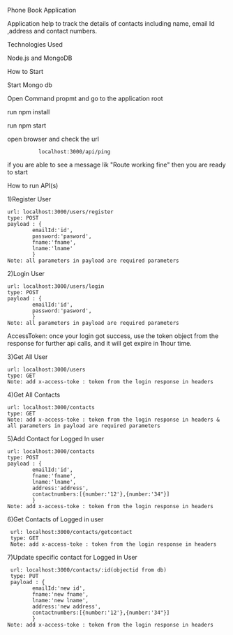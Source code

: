 Phone Book Application

Application help to track the details of contacts including name, email Id ,address and contact numbers.

Technologies Used

Node.js and MongoDB

How to Start

Start Mongo db

Open Command propmt and go to the application root

run npm install

run npm start

open browser and check the url

              localhost:3000/api/ping
              
   if you are able to see a message lik "Route working fine" then you are ready to start



How to run API(s)

1)Register User
  
    url: localhost:3000/users/register
    type: POST
    payload : {
            emailId:'id',
            password:'pasword',
            fname:'fname',
            lname:'lname'
            }
    Note: all parameters in payload are required parameters
   
 2)Login User
 
    url: localhost:3000/users/login
    type: POST
    payload : {
            emailId:'id',
            password:'pasword',
            }
    Note: all parameters in payload are required parameters
   
   AccessToken: once your login got success, use the token object from the response for further api calls, and it will get expire in 1hour time.
   
 3)Get All User
 
    url: localhost:3000/users
    type: GET
    Note: add x-access-toke : token from the login response in headers
    
 4)Get All Contacts
  
    url: localhost:3000/contacts
    type: GET
    Note: add x-access-toke : token from the login response in headers & all parameters in payload are required parameters
    
  5)Add Contact for Logged In user
    
    url: localhost:3000/contacts
    type: POST
    payload : {
            emailId:'id',
            fname:'fname',
            lname:'lname',
            address:'address',
            contactnumbers:[{number:'12'},{number:'34"}]
            }
    Note: add x-access-toke : token from the login response in headers
    
   6)Get Contacts of Logged in user
   
     url: localhost:3000/contacts/getcontact
     type: GET
     Note: add x-access-toke : token from the login response in headers
    
   7)Update specific contact for Logged in User
   
     url: localhost:3000/contacts/:id(objectid from db)
     type: PUT
     payload : {
            emailId:'new id',
            fname:'new fname',
            lname:'new lname',
            address:'new address',
            contactnumbers:[{number:'12'},{number:'34"}]
            }
    Note: add x-access-toke : token from the login response in headers
      
